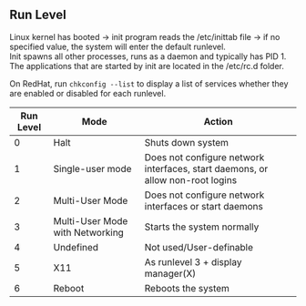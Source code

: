 ## Run Level ## 

Linux kernel has booted -> init program reads the /etc/inittab file -> if no specified value, the system will enter the default runlevel.    
Init spawns all other processes, runs as a daemon and typically has PID 1.   
The applications that are started by init are located in the /etc/rc.d folder.      

On RedHat, run ```chkconfig --list``` to display a list of services whether they are enabled or disabled for each runlevel.

|Run Level | Mode |Action|
|----|---|---|
|0|Halt|Shuts down system|
|1|Single-user mode|Does not configure network interfaces, start daemons, or allow non-root logins|
|2|Multi-User Mode|	Does not configure network interfaces or start daemons|
|3|Multi-User Mode with Networking|Starts the system normally|
|4|Undefined|Not used/User-definable|
|5|X11|As runlevel 3 + display manager(X)|
|6|Reboot|Reboots the system|




